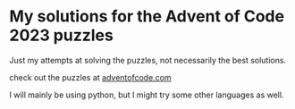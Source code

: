 # My solutions for the Advent of Code 2023 puzzles

Just my attempts at solving the puzzles, not necessarily the best solutions.

check out the puzzles at [adventofcode.com](https://adventofcode.com/2023)

I will mainly be using python, but I might try some other languages as well.
